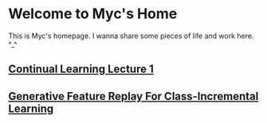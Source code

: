 # Welcome to Myc's Home

This is Myc's homepage. I wanna share some pieces of life and work here. ^_^

## [Continual Learning Lecture 1](./CL_Course/CL_Course_1.md)


## [Generative Feature Replay For Class-Incremental Learning](./CL_papers/GFR_IL.md)